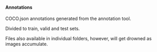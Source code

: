 #### Annotations

COCO.json annotations generated from the annotation tool.

Divided to train, valid and test sets.

Files also available in individual folders, however, will get drowned as images accumulate.
